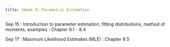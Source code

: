 ```yaml
---
title: (Week 4) Parametric Estimation
---
```


Sep 15
: Introduction to parameter estimation, fitting distributions, method of moments, examples 
  : Chapter 8.1 - 8.4

Sep 17
: Maximum Likelihood Estimates (MLE)
  : Chapter 8.5
